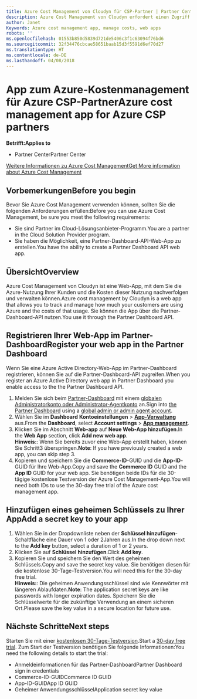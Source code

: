 ```yaml
---
title: Azure Cost Management von Cloudyn für CSP-Partner | Partner Center
description: Azure Cost Management von Cloudyn erfordert einen Zugriff über die Partner Center-API.
author: Janet
Keywords: Azure cost management app, manage costs, web apps
robots: ''
ms.openlocfilehash: 01553b850d5839d721de5406c3f1c63094f76bd6
ms.sourcegitcommit: 32f34476cbcae58651baab15d3f5591d6ef70d27
ms.translationtype: HT
ms.contentlocale: de-DE
ms.lasthandoff: 04/08/2018
---
```

# <a name="azure-cost-management-app-for-azure-csp-partners"></a><span data-ttu-id="d36d1-103">App zum Azure-Kostenmanagement für Azure CSP-Partner</span><span class="sxs-lookup"><span data-stu-id="d36d1-103">Azure cost management app for Azure CSP partners</span></span>  

**<span data-ttu-id="d36d1-104">Betrifft:</span><span class="sxs-lookup"><span data-stu-id="d36d1-104">Applies to</span></span>**

-  <span data-ttu-id="d36d1-105">Partner Center</span><span class="sxs-lookup"><span data-stu-id="d36d1-105">Partner Center</span></span>

[<span data-ttu-id="d36d1-106">Weitere Informationen zu Azure Cost Management</span><span class="sxs-lookup"><span data-stu-id="d36d1-106">Get More information about Azure Cost Management</span></span>](https://go.microsoft.com/fwlink/p/?linkid=857893)

## <a name="before-you-begin"></a><span data-ttu-id="d36d1-107">Vorbemerkungen</span><span class="sxs-lookup"><span data-stu-id="d36d1-107">Before you begin</span></span>
<span data-ttu-id="d36d1-108">Bevor Sie Azure Cost Management verwenden können, sollten Sie die folgenden Anforderungen erfüllen:</span><span class="sxs-lookup"><span data-stu-id="d36d1-108">Before you can use Azure Cost Management, be sure you meet the following requirements:</span></span>
- <span data-ttu-id="d36d1-109">Sie sind Partner im Cloud-Lösungsanbieter-Programm.</span><span class="sxs-lookup"><span data-stu-id="d36d1-109">You are a partner in the Cloud Solution Provider program.</span></span>
- <span data-ttu-id="d36d1-110">Sie haben die Möglichkeit, eine Partner-Dashboard-API-Web-App zu erstellen.</span><span class="sxs-lookup"><span data-stu-id="d36d1-110">You have the ability to create a Partner Dashboard API web app.</span></span>

## <a name="overview"></a><span data-ttu-id="d36d1-111">Übersicht</span><span class="sxs-lookup"><span data-stu-id="d36d1-111">Overview</span></span>

<span data-ttu-id="d36d1-112">Azure Cost Management von Cloudyn ist eine Web-App, mit dem Sie die Azure-Nutzung Ihrer Kunden und die Kosten dieser Nutzung nachverfolgen und verwalten können.</span><span class="sxs-lookup"><span data-stu-id="d36d1-112">Azure cost management by Cloudyn is a web app that allows you to track and manage how much your customers are using Azure and the costs of that usage.</span></span> <span data-ttu-id="d36d1-113">Sie können die App über die Partner-Dashboard-API nutzen.</span><span class="sxs-lookup"><span data-stu-id="d36d1-113">You use it through the Partner Dashboard API.</span></span>

## <a name="register-your-web-app-in-the-partner-dashboard"></a><span data-ttu-id="d36d1-114">Registrieren Ihrer Web-App im Partner-Dashboard</span><span class="sxs-lookup"><span data-stu-id="d36d1-114">Register your web app in the Partner Dashboard</span></span>
<span data-ttu-id="d36d1-115">Wenn Sie eine Azure Active Directory-Web-App im Partner-Dashboard registrieren, können Sie auf die Partner-Dashboard-API zugreifen.</span><span class="sxs-lookup"><span data-stu-id="d36d1-115">When you register an Azure Active Directory web app in Partner Dashboard you enable access to the the Partner Dashboard API.</span></span> 
1.  <span data-ttu-id="d36d1-116">Melden Sie sich beim [Partner-Dashboard](https://partnercenter.microsoft.com/en-us/pcv/dashboard/overview) mit einem [globalen Administratorkonto oder Administrator-Agentkonto](create-user-accounts-and-set-permissions.md) an.</span><span class="sxs-lookup"><span data-stu-id="d36d1-116">Sign into [the Partner Dashboard](https://partnercenter.microsoft.com/en-us/pcv/dashboard/overview) using a [global admin or admin agent account](create-user-accounts-and-set-permissions.md).</span></span>
2.  <span data-ttu-id="d36d1-117">Wählen Sie im **Dashboard** **Kontoeinstellungen** &gt; **[App-Verwaltung](https://partnercenter.microsoft.com/en-us/pcv/apiintegration/appmanagement)** aus.</span><span class="sxs-lookup"><span data-stu-id="d36d1-117">From the **Dashboard**, select **Account settings** &gt; **[App management](https://partnercenter.microsoft.com/en-us/pcv/apiintegration/appmanagement)**.</span></span>
3.  <span data-ttu-id="d36d1-118">Klicken Sie im Abschnitt **Web-app** auf **Neue Web-App hinzufügen**.</span><span class="sxs-lookup"><span data-stu-id="d36d1-118">In the **Web App** section, click **Add new web app**.</span></span>
<br> <span data-ttu-id="d36d1-119">**Hinweis:**: Wenn Sie bereits zuvor eine Web-App erstellt haben, können Sie Schritt3 überspringen.</span><span class="sxs-lookup"><span data-stu-id="d36d1-119">**Note**: If you have previously created a web app, you can skip step 3.</span></span>
4.  <span data-ttu-id="d36d1-120">Kopieren und speichern Sie die **Commerce-ID**-GUID und die **App-ID**-GUID für Ihre Web-App.</span><span class="sxs-lookup"><span data-stu-id="d36d1-120">Copy and save the **Commerce ID** GUID and the **App ID** GUID for your web app.</span></span> <span data-ttu-id="d36d1-121">Sie benötigen beide IDs für die 30-tägige kostenlose Testversion der Azure Cost Management-App.</span><span class="sxs-lookup"><span data-stu-id="d36d1-121">You will need both IDs to use the 30-day free trial of the Azure cost management app.</span></span>

## <a name="add-a-secret-key-to-your-app"></a><span data-ttu-id="d36d1-122">Hinzufügen eines geheimen Schlüssels zu Ihrer App</span><span class="sxs-lookup"><span data-stu-id="d36d1-122">Add a secret key to your app</span></span>
1.  <span data-ttu-id="d36d1-123">Wählen Sie in der Dropdownliste neben der **Schlüssel hinzufügen**-Schaltfläche eine Dauer von 1 oder 2Jahren aus.</span><span class="sxs-lookup"><span data-stu-id="d36d1-123">In the drop down next to the **Add key** button, select a duration of 1 or 2 years.</span></span>
2.  <span data-ttu-id="d36d1-124">Klicken Sie auf **Schlüssel hinzufügen**.</span><span class="sxs-lookup"><span data-stu-id="d36d1-124">Click **Add key**.</span></span> 
3.  <span data-ttu-id="d36d1-125">Kopieren Sie und speichern Sie den Wert des geheimen Schlüssels.</span><span class="sxs-lookup"><span data-stu-id="d36d1-125">Copy and save the secret key value.</span></span> <span data-ttu-id="d36d1-126">Sie benötigen diesen für die kostenlose 30-Tage-Testversion.</span><span class="sxs-lookup"><span data-stu-id="d36d1-126">You will need this for the 30-day free trial.</span></span>
<br><span data-ttu-id="d36d1-127">**Hinweis:**: Die geheimen Anwendungsschlüssel sind wie Kennwörter mit längeren Ablaufdaten.</span><span class="sxs-lookup"><span data-stu-id="d36d1-127">**Note**: The application secret keys are like passwords with longer expiration dates.</span></span> <span data-ttu-id="d36d1-128">Speichern Sie die Schlüsselwerte für die zukünftige Verwendung an einem sicheren Ort.</span><span class="sxs-lookup"><span data-stu-id="d36d1-128">Please save the key value in a secure location for future use.</span></span>

## <a name="next-steps"></a><span data-ttu-id="d36d1-129">Nächste Schritte</span><span class="sxs-lookup"><span data-stu-id="d36d1-129">Next steps</span></span>
<span data-ttu-id="d36d1-130">Starten Sie mit einer [kostenlosen 30-Tage-Testversion](https://go.microsoft.com/fwlink/?linkid=857895).</span><span class="sxs-lookup"><span data-stu-id="d36d1-130">Start a [30-day free trial](https://go.microsoft.com/fwlink/?linkid=857895).</span></span>
<span data-ttu-id="d36d1-131">Zum Start der Testversion benötigen Sie folgende Informationen:</span><span class="sxs-lookup"><span data-stu-id="d36d1-131">You need the following details to start the trial:</span></span>
- <span data-ttu-id="d36d1-132">Anmeldeinformationen für das Partner-Dashboard</span><span class="sxs-lookup"><span data-stu-id="d36d1-132">Partner Dashboard sign in credentials</span></span>
- <span data-ttu-id="d36d1-133">Commerce-ID-GUID</span><span class="sxs-lookup"><span data-stu-id="d36d1-133">Commerce ID GUID</span></span>
- <span data-ttu-id="d36d1-134">App-ID-GUID</span><span class="sxs-lookup"><span data-stu-id="d36d1-134">App ID GUID</span></span>
- <span data-ttu-id="d36d1-135">Geheimer Anwendungsschlüssel</span><span class="sxs-lookup"><span data-stu-id="d36d1-135">Application secret key value</span></span>
